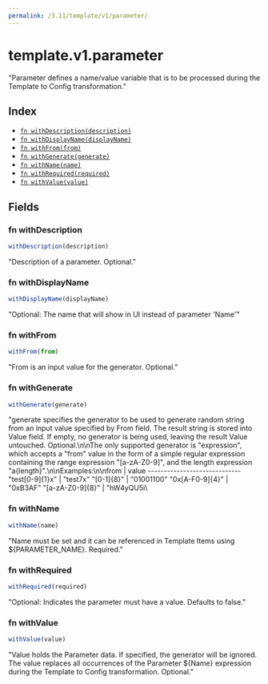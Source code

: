 ```yaml
---
permalink: /3.11/template/v1/parameter/
---
```


# template.v1.parameter

"Parameter defines a name/value variable that is to be processed during the Template to Config transformation."

## Index

* [`fn withDescription(description)`](#fn-withdescription)
* [`fn withDisplayName(displayName)`](#fn-withdisplayname)
* [`fn withFrom(from)`](#fn-withfrom)
* [`fn withGenerate(generate)`](#fn-withgenerate)
* [`fn withName(name)`](#fn-withname)
* [`fn withRequired(required)`](#fn-withrequired)
* [`fn withValue(value)`](#fn-withvalue)

## Fields

### fn withDescription

```ts
withDescription(description)
```

"Description of a parameter. Optional."

### fn withDisplayName

```ts
withDisplayName(displayName)
```

"Optional: The name that will show in UI instead of parameter 'Name'"

### fn withFrom

```ts
withFrom(from)
```

"From is an input value for the generator. Optional."

### fn withGenerate

```ts
withGenerate(generate)
```

"generate specifies the generator to be used to generate random string from an input value specified by From field. The result string is stored into Value field. If empty, no generator is being used, leaving the result Value untouched. Optional.\n\nThe only supported generator is \"expression\", which accepts a \"from\" value in the form of a simple regular expression containing the range expression \"[a-zA-Z0-9]\", and the length expression \"a{length}\".\n\nExamples:\n\nfrom             | value ----------------------------- \"test[0-9]{1}x\"  | \"test7x\" \"[0-1]{8}\"       | \"01001100\" \"0x[A-F0-9]{4}\"  | \"0xB3AF\" \"[a-zA-Z0-9]{8}\" | \"hW4yQU5i\

### fn withName

```ts
withName(name)
```

"Name must be set and it can be referenced in Template Items using ${PARAMETER_NAME}. Required."

### fn withRequired

```ts
withRequired(required)
```

"Optional: Indicates the parameter must have a value.  Defaults to false."

### fn withValue

```ts
withValue(value)
```

"Value holds the Parameter data. If specified, the generator will be ignored. The value replaces all occurrences of the Parameter ${Name} expression during the Template to Config transformation. Optional."